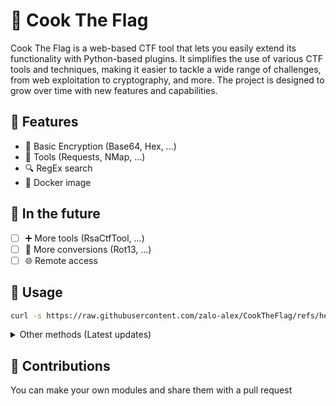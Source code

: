 
# 🏴 Cook The Flag

Cook The Flag is a web-based CTF tool that lets you easily extend its functionality with Python-based plugins. It simplifies the use of various CTF tools and techniques, making it easier to tackle a wide range of challenges, from web exploitation to cryptography, and more. The project is designed to grow over time with new features and capabilities.
## 📃 Features

 - 🧮 Basic Encryption (Base64, Hex, ...)
 - 🔨 Tools (Requests, NMap, ...)
 - 🔍 RegEx search
 - 🐳 Docker image

## 🌠 In the future
 - [ ] ➕ More tools (RsaCtfTool, ...)
 - [ ] 🔧 More conversions (Rot13, ...)
 - [ ] 🌐 Remote access 
## 🚀 Usage
```bash
curl -s https://raw.githubusercontent.com/zalo-alex/CookTheFlag/refs/heads/main/run.sh | bash
```
<details>
<summary>Other methods (Latest updates)</summary>

### Using DockerHub
```bash
docker run --pull=always --volume ~/.cooktheflag:/data -p 8080:8080 azalo/cooktheflag
```

### Using Dockerfile
```bash
git clone https://github.com/zalo-alex/CookTheFlag
cd CookTheFlag
sudo docker build -t cooktheflag .
sudo docker run -p 8080:8080 cooktheflag
```

### Using Python
```bash
git clone https://github.com/zalo-alex/CookTheFlag
cd CookTheFlag
pip install -r requirements.txt
python main.py
```
</details>

## 👤 Contributions
You can make your own modules and share them with a pull request
